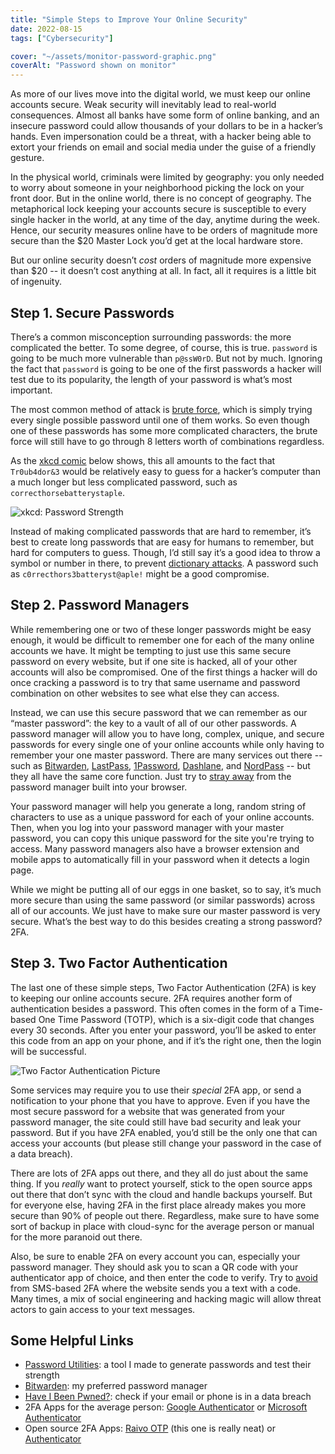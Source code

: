 ```yaml
---
title: "Simple Steps to Improve Your Online Security"
date: 2022-08-15
tags: ["Cybersecurity"]

cover: "~/assets/monitor-password-graphic.png"
coverAlt: "Password shown on monitor"
---
```


As more of our lives move into the digital world, we must keep our online accounts secure. Weak security will inevitably lead to real-world consequences. Almost all banks have some form of online banking, and an insecure password could allow thousands of your dollars to be in a hacker’s hands. Even impersonation could be a threat, with a hacker being able to extort your friends on email and social media under the guise of a friendly gesture.

In the physical world, criminals were limited by geography: you only needed to worry about someone in your neighborhood picking the lock on your front door. But in the online world, there is no concept of geography. The metaphorical lock keeping your accounts secure is susceptible to every single hacker in the world, at any time of the day, anytime during the week. Hence, our security measures online have to be orders of magnitude more secure than the $20 Master Lock you’d get at the local hardware store.

But our online security doesn’t _cost_ orders of magnitude more expensive than $20 -- it doesn’t cost anything at all. In fact, all it requires is a little bit of ingenuity.

## Step 1. Secure Passwords

There’s a common misconception surrounding passwords: the more complicated the better. To some degree, of course, this is true. `password` is going to be much more vulnerable than `p@ssW0rD`. But not by much. Ignoring the fact that `password` is going to be one of the first passwords a hacker will test due to its popularity, the length of your password is what’s most important.

The most common method of attack is [brute force](https://nordpass.com/blog/brute-force-attack/), which is simply trying every single possible password until one of them works. So even though one of these passwords has some more complicated characters, the brute force will still have to go through 8 letters worth of combinations regardless.

As the [xkcd comic](https://xkcd.com/936) below shows, this all amounts to the fact that `Tr0ub4dor&3` would be relatively easy to guess for a hacker’s computer than a much longer but less complicated password, such as `correcthorsebatterystaple`.

![xkcd: Password Strength](~/assets/xkcd-password-strength.png)

Instead of making complicated passwords that are hard to remember, it’s best to create long passwords that are easy for humans to remember, but hard for computers to guess. Though, I’d still say it’s a good idea to throw a symbol or number in there, to prevent [dictionary attacks](https://nordpass.com/blog/what-is-a-dictionary-attack/). A password such as `c0rrecthors3batteryst@aple!` might be a good compromise.

## Step 2. Password Managers

While remembering one or two of these longer passwords might be easy enough, it would be difficult to remember one for each of the many online accounts we have. It might be tempting to just use this same secure password on every website, but if one site is hacked, all of your other accounts will also be compromised. One of the first things a hacker will do once cracking a password is to try that same username and password combination on other websites to see what else they can access.

Instead, we can use this secure password that we can remember as our “master password”: the key to a vault of all of our other passwords. A password manager will allow you to have long, complex, unique, and secure passwords for every single one of your online accounts while only having to remember your one master password. There are many services out there -- such as [Bitwarden](https://bitwarden.com), [LastPass](https://www.lastpass.com), [1Password](https://1password.com), [Dashlane](https://www.dashlane.com), and [NordPass](https://nordpass.com) -- but they all have the same core function. Just try to [stray away](https://www.howtogeek.com/447345/why-you-shouldnt-use-your-web-browsers-password-manager) from the password manager built into your browser.

Your password manager will help you generate a long, random string of characters to use as a unique password for each of your online accounts. Then, when you log into your password manager with your master password, you can copy this unique password for the site you're trying to access. Many password managers also have a browser extension and mobile apps to automatically fill in your password when it detects a login page.

While we might be putting all of our eggs in one basket, so to say, it’s much more secure than using the same password (or similar passwords) across all of our accounts. We just have to make sure our master password is very secure. What’s the best way to do this besides creating a strong password? 2FA.

## Step 3. Two Factor Authentication

The last one of these simple steps, Two Factor Authentication (2FA) is key to keeping our online accounts secure. 2FA requires another form of authentication besides a password. This often comes in the form of a Time-based One Time Password (TOTP), which is a six-digit code that changes every 30 seconds. After you enter your password, you’ll be asked to enter this code from an app on your phone, and if it’s the right one, then the login will be successful.

![Two Factor Authentication Picture](~/assets/two-factor-auth-graphic.png)

Some services may require you to use their _special_ 2FA app, or send a notification to your phone that you have to approve. Even if you have the most secure password for a website that was generated from your password manager, the site could still have bad security and leak your password. But if you have 2FA enabled, you’d still be the only one that can access your accounts (but please still change your password in the case of a data breach).

There are lots of 2FA apps out there, and they all do just about the same thing. If you _really_ want to protect yourself, stick to the open source apps out there that don’t sync with the cloud and handle backups yourself. But for everyone else, having 2FA in the first place already makes you more secure than 90% of people out there. Regardless, make sure to have some sort of backup in place with cloud-sync for the average person or manual for the more paranoid out there.

Also, be sure to enable 2FA on every account you can, especially your password manager. They should ask you to scan a QR code with your authenticator app of choice, and then enter the code to verify. Try to [avoid](https://www.seeclop.ch/2021/12/21/what-is-simjacking-heres-how-the-mobile-phone-sim-card-scam-works/) from SMS-based 2FA where the website sends you a text with a code. Many times, a mix of social engineering and hacking magic will allow threat actors to gain access to your text messages.

## Some Helpful Links

- [Password Utilities](https://password.zsrobinson.com): a tool I made to generate passwords and test their strength
- [Bitwarden](https://bitwarden.com/): my preferred password manager
- [Have I Been Pwned?](https://haveibeenpwned.com/): check if your email or phone is in a data breach
- 2FA Apps for the average person: [Google Authenticator](https://apps.apple.com/us/app/google-authenticator/id388497605) or [Microsoft Authenticator](https://apps.apple.com/us/app/microsoft-authenticator/id983156458)
- Open source 2FA Apps: [Raivo OTP](https://apps.apple.com/us/app/raivo-otp/id1459042137) (this one is really neat) or [Authenticator](https://apps.apple.com/us/app/authenticator/id766157276)
